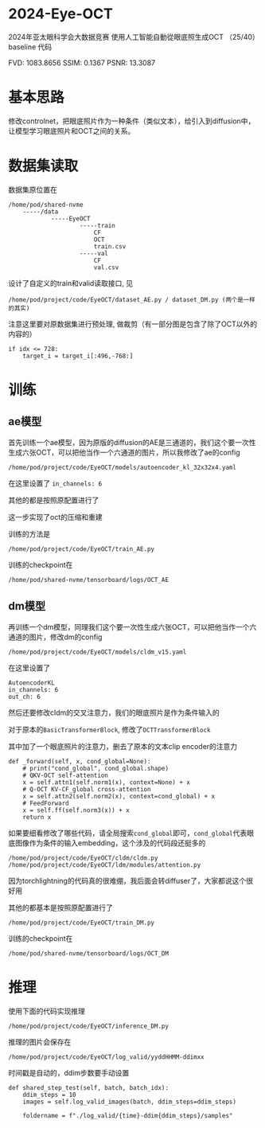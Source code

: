 # 2024-Eye-OCT

2024年亚太眼科学会大数据竞赛 使用人工智能自動從眼底照生成OCT （25/40）baseline 代码

FVD: 1083.8656
SSIM: 0.1367
PSNR: 13.3087

# 基本思路

修改controlnet，把眼底照片作为一种条件（类似文本），给引入到diffusion中，让模型学习眼底照片和OCT之间的关系。

# 数据集读取

数据集原位置在

```
/home/pod/shared-nvme
    -----/data
            -----EyeOCT
                    -----train
                        CF
                        OCT
                        train.csv
                    -----val
                        CF
                        val.csv
```

设计了自定义的train和valid读取接口, 见 

```
/home/pod/project/code/EyeOCT/dataset_AE.py / dataset_DM.py (两个是一样的其实)
```

注意这里要对原数据集进行预处理, 做裁剪（有一部分图是包含了除了OCT以外的内容的）

```
if idx <= 728:
    target_i = target_i[:496,-768:]
```

# 训练

## ae模型
首先训练一个ae模型，因为原版的diffusion的AE是三通道的，我们这个要一次性生成六张OCT，可以把他当作一个六通道的图片，所以我修改了ae的config

```
/home/pod/project/code/EyeOCT/models/autoencoder_kl_32x32x4.yaml
```

在这里设置了 `in_channels: 6`

其他的都是按照原配置进行了

这一步实现了oct的压缩和重建

训练的方法是

```
/home/pod/project/code/EyeOCT/train_AE.py
```

训练的checkpoint在

```
/home/pod/shared-nvme/tensorboard/logs/OCT_AE
```

## dm模型
再训练一个dm模型，同理我们这个要一次性生成六张OCT，可以把他当作一个六通道的图片，修改dm的config

```
/home/pod/project/code/EyeOCT/models/cldm_v15.yaml
```

在这里设置了 

```
AutoencoderKL
in_channels: 6
out_ch: 6
```

然后还要修改cldm的交叉注意力，我们的眼底照片是作为条件输入的

对于原本的`BasicTransformerBlock`, 修改了`OCTTransformerBlock`

其中加了一个眼底照片的注意力，删去了原本的文本clip encoder的注意力

```
def _forward(self, x, cond_global=None):
    # print("cond_global", cond_global.shape)
    # QKV-OCT self-attention
    x = self.attn1(self.norm1(x), context=None) + x
    # Q-OCT KV-CF_global cross-attention
    x = self.attn2(self.norm2(x), context=cond_global) + x
    # FeedForward
    x = self.ff(self.norm3(x)) + x
    return x
```

如果要细看修改了哪些代码，请全局搜索`cond_global`即可，`cond_global`代表眼底图像作为条件的输入embedding，这个涉及的代码段还挺多的

```
/home/pod/project/code/EyeOCT/cldm/cldm.py
/home/pod/project/code/EyeOCT/ldm/modules/attention.py
```

因为torchlightning的代码真的很难绷，我后面会转diffuser了，大家都说这个很好用

其他的都基本是按照原配置进行了

```
/home/pod/project/code/EyeOCT/train_DM.py
```

训练的checkpoint在

```
/home/pod/shared-nvme/tensorboard/logs/OCT_DM
```

# 推理

使用下面的代码实现推理

```
/home/pod/project/code/EyeOCT/inference_DM.py
```

推理的图片会保存在

```
/home/pod/project/code/EyeOCT/log_valid/yyddHHMM-ddimxx
```

时间戳是自动的，ddim步数要手动设置

```
def shared_step_test(self, batch, batch_idx):
    ddim_steps = 10
    images = self.log_valid_images(batch, ddim_steps=ddim_steps)
    
    foldername = f"./log_valid/{time}-ddim{ddim_steps}/samples"
```
